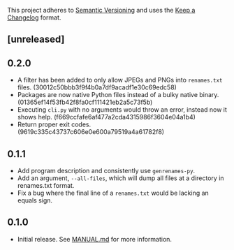 This project adheres to [Semantic Versioning](https://semver.org/spec/v2.0.0.html) and uses the [Keep a Changelog](https://keepachangelog.com/en/1.0.0/) format.

## [unreleased]

## 0.2.0

- A filter has been added to only allow JPEGs and PNGs into `renames.txt` files. (30012c50bbb3f9f4b0a7df9acadf1e30c69edc58)
- Packages are now native Python files instead of a bulky native binary. (01365ef14f53fb42f8fa0cf111421eb2a5c73f5b)
- Executing `cli.py` with no arguments would throw an error, instead now it shows help. (f669ccfafe6af477a2cda4315986f3604e04a1b4)
- Return proper exit codes. (9619c335c43737c606e0e600a79519a4a61782f8)

## 0.1.1

- Add program description and consistently use `genrenames-py`.
- Add an argument, `--all-files`, which will dump all files at a directory in renames.txt format.
- Fix a bug where the final line of a `renames.txt` would be lacking an equals sign.

## 0.1.0

- Initial release. See [MANUAL.md](./MANUAL.md) for more information.
